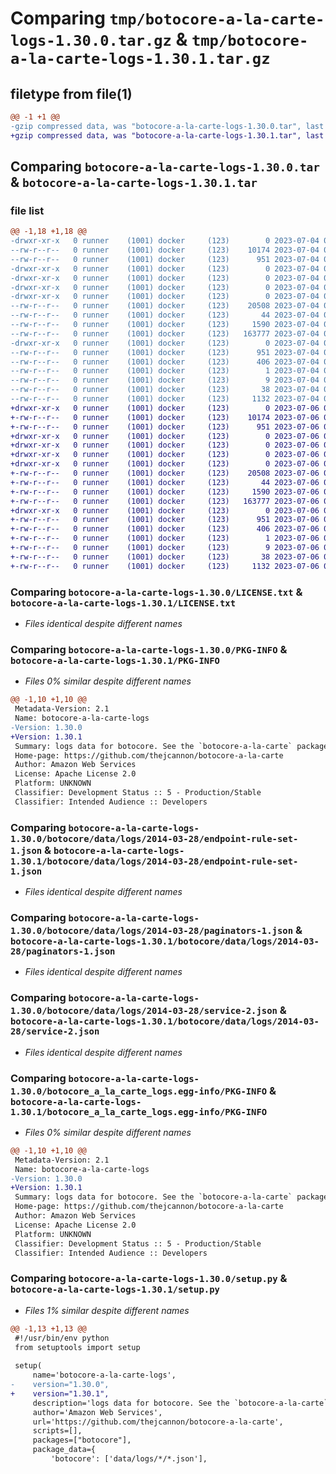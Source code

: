 # Comparing `tmp/botocore-a-la-carte-logs-1.30.0.tar.gz` & `tmp/botocore-a-la-carte-logs-1.30.1.tar.gz`

## filetype from file(1)

```diff
@@ -1 +1 @@
-gzip compressed data, was "botocore-a-la-carte-logs-1.30.0.tar", last modified: Tue Jul  4 01:44:46 2023, max compression
+gzip compressed data, was "botocore-a-la-carte-logs-1.30.1.tar", last modified: Thu Jul  6 01:45:16 2023, max compression
```

## Comparing `botocore-a-la-carte-logs-1.30.0.tar` & `botocore-a-la-carte-logs-1.30.1.tar`

### file list

```diff
@@ -1,18 +1,18 @@
-drwxr-xr-x   0 runner    (1001) docker     (123)        0 2023-07-04 01:44:46.554705 botocore-a-la-carte-logs-1.30.0/
--rw-r--r--   0 runner    (1001) docker     (123)    10174 2023-07-04 01:44:46.000000 botocore-a-la-carte-logs-1.30.0/LICENSE.txt
--rw-r--r--   0 runner    (1001) docker     (123)      951 2023-07-04 01:44:46.554705 botocore-a-la-carte-logs-1.30.0/PKG-INFO
-drwxr-xr-x   0 runner    (1001) docker     (123)        0 2023-07-04 01:44:46.550705 botocore-a-la-carte-logs-1.30.0/botocore/
-drwxr-xr-x   0 runner    (1001) docker     (123)        0 2023-07-04 01:44:46.550705 botocore-a-la-carte-logs-1.30.0/botocore/data/
-drwxr-xr-x   0 runner    (1001) docker     (123)        0 2023-07-04 01:44:46.550705 botocore-a-la-carte-logs-1.30.0/botocore/data/logs/
-drwxr-xr-x   0 runner    (1001) docker     (123)        0 2023-07-04 01:44:46.554705 botocore-a-la-carte-logs-1.30.0/botocore/data/logs/2014-03-28/
--rw-r--r--   0 runner    (1001) docker     (123)    20508 2023-07-04 01:44:02.000000 botocore-a-la-carte-logs-1.30.0/botocore/data/logs/2014-03-28/endpoint-rule-set-1.json
--rw-r--r--   0 runner    (1001) docker     (123)       44 2023-07-04 01:44:02.000000 botocore-a-la-carte-logs-1.30.0/botocore/data/logs/2014-03-28/examples-1.json
--rw-r--r--   0 runner    (1001) docker     (123)     1590 2023-07-04 01:44:02.000000 botocore-a-la-carte-logs-1.30.0/botocore/data/logs/2014-03-28/paginators-1.json
--rw-r--r--   0 runner    (1001) docker     (123)   163777 2023-07-04 01:44:02.000000 botocore-a-la-carte-logs-1.30.0/botocore/data/logs/2014-03-28/service-2.json
-drwxr-xr-x   0 runner    (1001) docker     (123)        0 2023-07-04 01:44:46.554705 botocore-a-la-carte-logs-1.30.0/botocore_a_la_carte_logs.egg-info/
--rw-r--r--   0 runner    (1001) docker     (123)      951 2023-07-04 01:44:46.000000 botocore-a-la-carte-logs-1.30.0/botocore_a_la_carte_logs.egg-info/PKG-INFO
--rw-r--r--   0 runner    (1001) docker     (123)      406 2023-07-04 01:44:46.000000 botocore-a-la-carte-logs-1.30.0/botocore_a_la_carte_logs.egg-info/SOURCES.txt
--rw-r--r--   0 runner    (1001) docker     (123)        1 2023-07-04 01:44:46.000000 botocore-a-la-carte-logs-1.30.0/botocore_a_la_carte_logs.egg-info/dependency_links.txt
--rw-r--r--   0 runner    (1001) docker     (123)        9 2023-07-04 01:44:46.000000 botocore-a-la-carte-logs-1.30.0/botocore_a_la_carte_logs.egg-info/top_level.txt
--rw-r--r--   0 runner    (1001) docker     (123)       38 2023-07-04 01:44:46.554705 botocore-a-la-carte-logs-1.30.0/setup.cfg
--rw-r--r--   0 runner    (1001) docker     (123)     1132 2023-07-04 01:44:46.000000 botocore-a-la-carte-logs-1.30.0/setup.py
+drwxr-xr-x   0 runner    (1001) docker     (123)        0 2023-07-06 01:45:16.678986 botocore-a-la-carte-logs-1.30.1/
+-rw-r--r--   0 runner    (1001) docker     (123)    10174 2023-07-06 01:45:16.000000 botocore-a-la-carte-logs-1.30.1/LICENSE.txt
+-rw-r--r--   0 runner    (1001) docker     (123)      951 2023-07-06 01:45:16.678986 botocore-a-la-carte-logs-1.30.1/PKG-INFO
+drwxr-xr-x   0 runner    (1001) docker     (123)        0 2023-07-06 01:45:16.674986 botocore-a-la-carte-logs-1.30.1/botocore/
+drwxr-xr-x   0 runner    (1001) docker     (123)        0 2023-07-06 01:45:16.674986 botocore-a-la-carte-logs-1.30.1/botocore/data/
+drwxr-xr-x   0 runner    (1001) docker     (123)        0 2023-07-06 01:45:16.674986 botocore-a-la-carte-logs-1.30.1/botocore/data/logs/
+drwxr-xr-x   0 runner    (1001) docker     (123)        0 2023-07-06 01:45:16.678986 botocore-a-la-carte-logs-1.30.1/botocore/data/logs/2014-03-28/
+-rw-r--r--   0 runner    (1001) docker     (123)    20508 2023-07-06 01:44:40.000000 botocore-a-la-carte-logs-1.30.1/botocore/data/logs/2014-03-28/endpoint-rule-set-1.json
+-rw-r--r--   0 runner    (1001) docker     (123)       44 2023-07-06 01:44:40.000000 botocore-a-la-carte-logs-1.30.1/botocore/data/logs/2014-03-28/examples-1.json
+-rw-r--r--   0 runner    (1001) docker     (123)     1590 2023-07-06 01:44:40.000000 botocore-a-la-carte-logs-1.30.1/botocore/data/logs/2014-03-28/paginators-1.json
+-rw-r--r--   0 runner    (1001) docker     (123)   163777 2023-07-06 01:44:40.000000 botocore-a-la-carte-logs-1.30.1/botocore/data/logs/2014-03-28/service-2.json
+drwxr-xr-x   0 runner    (1001) docker     (123)        0 2023-07-06 01:45:16.678986 botocore-a-la-carte-logs-1.30.1/botocore_a_la_carte_logs.egg-info/
+-rw-r--r--   0 runner    (1001) docker     (123)      951 2023-07-06 01:45:16.000000 botocore-a-la-carte-logs-1.30.1/botocore_a_la_carte_logs.egg-info/PKG-INFO
+-rw-r--r--   0 runner    (1001) docker     (123)      406 2023-07-06 01:45:16.000000 botocore-a-la-carte-logs-1.30.1/botocore_a_la_carte_logs.egg-info/SOURCES.txt
+-rw-r--r--   0 runner    (1001) docker     (123)        1 2023-07-06 01:45:16.000000 botocore-a-la-carte-logs-1.30.1/botocore_a_la_carte_logs.egg-info/dependency_links.txt
+-rw-r--r--   0 runner    (1001) docker     (123)        9 2023-07-06 01:45:16.000000 botocore-a-la-carte-logs-1.30.1/botocore_a_la_carte_logs.egg-info/top_level.txt
+-rw-r--r--   0 runner    (1001) docker     (123)       38 2023-07-06 01:45:16.678986 botocore-a-la-carte-logs-1.30.1/setup.cfg
+-rw-r--r--   0 runner    (1001) docker     (123)     1132 2023-07-06 01:45:16.000000 botocore-a-la-carte-logs-1.30.1/setup.py
```

### Comparing `botocore-a-la-carte-logs-1.30.0/LICENSE.txt` & `botocore-a-la-carte-logs-1.30.1/LICENSE.txt`

 * *Files identical despite different names*

### Comparing `botocore-a-la-carte-logs-1.30.0/PKG-INFO` & `botocore-a-la-carte-logs-1.30.1/PKG-INFO`

 * *Files 0% similar despite different names*

```diff
@@ -1,10 +1,10 @@
 Metadata-Version: 2.1
 Name: botocore-a-la-carte-logs
-Version: 1.30.0
+Version: 1.30.1
 Summary: logs data for botocore. See the `botocore-a-la-carte` package for more info.
 Home-page: https://github.com/thejcannon/botocore-a-la-carte
 Author: Amazon Web Services
 License: Apache License 2.0
 Platform: UNKNOWN
 Classifier: Development Status :: 5 - Production/Stable
 Classifier: Intended Audience :: Developers
```

### Comparing `botocore-a-la-carte-logs-1.30.0/botocore/data/logs/2014-03-28/endpoint-rule-set-1.json` & `botocore-a-la-carte-logs-1.30.1/botocore/data/logs/2014-03-28/endpoint-rule-set-1.json`

 * *Files identical despite different names*

### Comparing `botocore-a-la-carte-logs-1.30.0/botocore/data/logs/2014-03-28/paginators-1.json` & `botocore-a-la-carte-logs-1.30.1/botocore/data/logs/2014-03-28/paginators-1.json`

 * *Files identical despite different names*

### Comparing `botocore-a-la-carte-logs-1.30.0/botocore/data/logs/2014-03-28/service-2.json` & `botocore-a-la-carte-logs-1.30.1/botocore/data/logs/2014-03-28/service-2.json`

 * *Files identical despite different names*

### Comparing `botocore-a-la-carte-logs-1.30.0/botocore_a_la_carte_logs.egg-info/PKG-INFO` & `botocore-a-la-carte-logs-1.30.1/botocore_a_la_carte_logs.egg-info/PKG-INFO`

 * *Files 0% similar despite different names*

```diff
@@ -1,10 +1,10 @@
 Metadata-Version: 2.1
 Name: botocore-a-la-carte-logs
-Version: 1.30.0
+Version: 1.30.1
 Summary: logs data for botocore. See the `botocore-a-la-carte` package for more info.
 Home-page: https://github.com/thejcannon/botocore-a-la-carte
 Author: Amazon Web Services
 License: Apache License 2.0
 Platform: UNKNOWN
 Classifier: Development Status :: 5 - Production/Stable
 Classifier: Intended Audience :: Developers
```

### Comparing `botocore-a-la-carte-logs-1.30.0/setup.py` & `botocore-a-la-carte-logs-1.30.1/setup.py`

 * *Files 1% similar despite different names*

```diff
@@ -1,13 +1,13 @@
 #!/usr/bin/env python
 from setuptools import setup
 
 setup(
     name='botocore-a-la-carte-logs',
-    version="1.30.0",
+    version="1.30.1",
     description='logs data for botocore. See the `botocore-a-la-carte` package for more info.',
     author='Amazon Web Services',
     url='https://github.com/thejcannon/botocore-a-la-carte',
     scripts=[],
     packages=["botocore"],
     package_data={
         'botocore': ['data/logs/*/*.json'],
```

